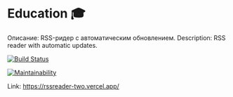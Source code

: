 # Education 🎓

Описание: RSS-ридер с автоматическим обновлением.
Description: RSS reader with automatic updates.


[![Build Status](https://travis-ci.org/IvanK0405/rssreader.svg?branch=master)](https://travis-ci.org/IvanK0405/rssreader)

[![Maintainability](https://api.codeclimate.com/v1/badges/ddd99e2c53fbf7189e60/maintainability)](https://codeclimate.com/github/IvanK0405/rssreader/maintainability)

Link: https://rssreader-two.vercel.app/
